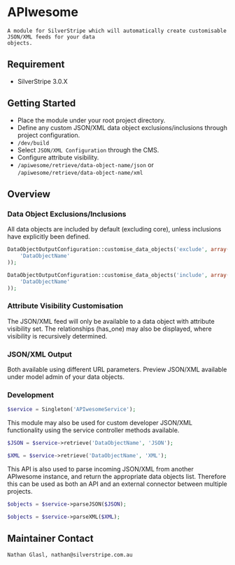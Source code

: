 # APIwesome

	A module for SilverStripe which will automatically create customisable JSON/XML feeds for your data
	objects.

## Requirement

* SilverStripe 3.0.X

## Getting Started

* Place the module under your root project directory.
* Define any custom JSON/XML data object exclusions/inclusions through project configuration.
* `/dev/build`
* Select `JSON/XML Configuration` through the CMS.
* Configure attribute visibility.
* `/apiwesome/retrieve/data-object-name/json` or `/apiwesome/retrieve/data-object-name/xml`

## Overview

### Data Object Exclusions/Inclusions

All data objects are included by default (excluding core), unless inclusions have explicitly been defined.

```php
DataObjectOutputConfiguration::customise_data_objects('exclude', array(
	'DataObjectName'
));
```

```php
DataObjectOutputConfiguration::customise_data_objects('include', array(
	'DataObjectName'
));
```

### Attribute Visibility Customisation

The JSON/XML feed will only be available to a data object with attribute visibility set. The relationships (has_one) may also be displayed, where visibility is recursively determined.

### JSON/XML Output

Both available using different URL parameters.
Preview JSON/XML available under model admin of your data objects.

### Development

```php
$service = Singleton('APIwesomeService');
```

This module may also be used for custom developer JSON/XML functionality using the service controller methods available.

```php
$JSON = $service->retrieve('DataObjectName', 'JSON');
```

```php
$XML = $service->retrieve('DataObjectName', 'XML');
```

This API is also used to parse incoming JSON/XML from another APIwesome instance, and return the appropriate data objects list. Therefore this can be used as both an API and an external connector between multiple projects.

```php
$objects = $service->parseJSON($JSON);
```

```php
$objects = $service->parseXML($XML);
```

## Maintainer Contact

	Nathan Glasl, nathan@silverstripe.com.au
